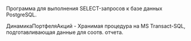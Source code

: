 Программа для выполнения SELECT-запросов к базе данных PostgreSQL.

ДинамикаПортфеляАкций - Хранимая процедура на MS Transact-SQL, подготавливающая данные для соотв. отчета.
